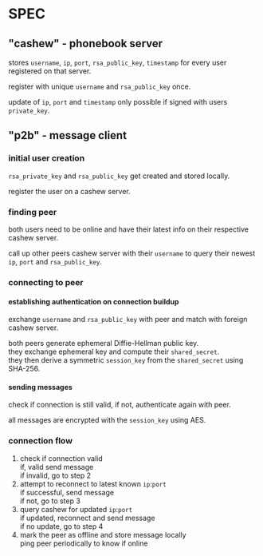 # SPEC

## "cashew" - phonebook server

stores `username`, `ip`, `port`, `rsa_public_key`, `timestamp` for every user registered on that server.

register with unique `username` and `rsa_public_key` once.

update of `ip`, `port` and `timestamp` only possible if signed with users `private_key`.

## "p2b" - message client

### initial user creation

`rsa_private_key` and `rsa_public_key` get created and stored locally.

register the user on a cashew server.

### finding peer

both users need to be online and have their latest info on their respective cashew server.  

call up other peers cashew server with their `username` to query their newest `ip`, `port` and `rsa_public_key`.

### connecting to peer

#### establishing authentication on connection buildup

exchange `username` and `rsa_public_key` with peer and match with foreign cashew server.

both peers generate ephemeral Diffie-Hellman public key.  
they exchange ephemeral key and compute their `shared_secret`.  
they then derive a symmetric `session_key` from the `shared_secret` using SHA-256.

#### sending messages

check if connection is still valid, if not, authenticate again with peer.

all messages are encrypted with the `session_key` using AES.

### connection flow

1. check if connection valid  
if, valid send message  
if invalid, go to step 2
2. attempt to reconnect to latest known `ip`:`port`  
if successful, send message  
if not, go to step 3
3. query cashew for updated `ip`:`port`  
if updated, reconnect and send message  
if no update, go to step 4
4. mark the peer as offline and store message locally  
ping peer periodically to know if online
